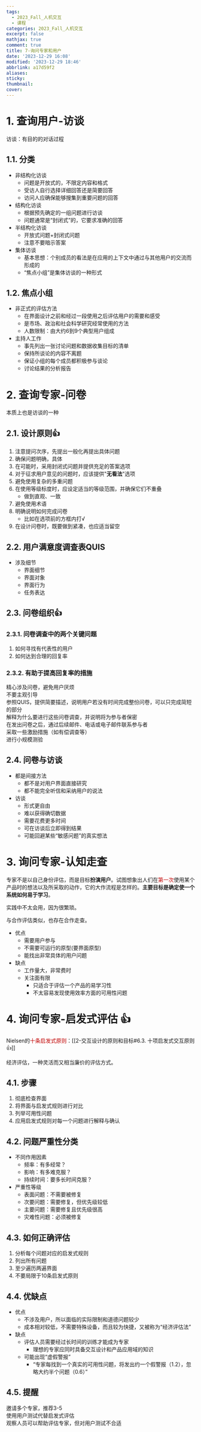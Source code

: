 ```yaml
---
tags:
  - 2023_Fall_人机交互
  - 课程
categories: 2023_Fall_人机交互
excerpt: false
mathjax: true
comment: true
title: 7-询问专家和用户
date: '2023-12-29 16:08'
modified: '2023-12-29 18:46'
abbrlink: a17d59f2
aliases:
sticky:
thumbnail:
cover:
---
```


# 1. 查询用户-访谈

访谈：有目的的对话过程

## 1.1. 分类

- 非结构化访谈
	- 问题是开放式的，不限定内容和格式
	- 受访人自行选择详细回答还是简要回答
	- 访问人应确保能够搜集到重要问题的回答
- 结构化访谈
	- 根据预先确定的一组问题进行访谈
	- 问题通常是“封闭式”的，它要求准确的回答
- 半结构化访谈
	- 开放式问题+封闭式问题
	- 注意不要暗示答案
- 集体访谈
	- 基本思想：个别成员的看法是在应用的上下文中通过与其他用户的交流而形成的
	- “焦点小组”是集体访谈的一种形式

## 1.2. 焦点小组

- 非正式的评估方法
	- 在界面设计之前和经过一段使用之后评估用户的需要和感受
	- 是市场、政治和社会科学研究经常使用的方法
	- 人数限制：由大约6到9个典型用户组成
- 主持人工作
	- 事先列出一张讨论问题和数据收集目标的清单
	- 保持所谈论的内容不离题
	- 保证小组的每个成员都积极参与谈论
	- 讨论结果的分析报告

# 2. 查询专家-问卷

本质上也是访谈的一种

## 2.1. 设计原则👍

1. 注意提问次序，先提出一般化再提出具体问题
2. 确保问题明确，具体
3. 在可能时，采用封闭式问题并提供充足的答案选项
4. 对于征求用户意见的问题时，应该提供"**无看法**"选项
5. 避免使用复杂的多重问题
6. 在使用等级标度时，应设定适当的等级范围，并确保它们不重叠
	- 做到直观、一致
7. 避免使用术语
8. 明确说明如何完成问卷
	- 比如在选项前的方框内打√
9. 在设计问卷时，既要做到紧凑，也应适当留空

## 2.2. 用户满意度调查表QUIS

- 涉及细节
	- 界面细节
	- 界面对象
	- 界面行为
	- 任务表达

## 2.3. 问卷组织👍

### 2.3.1. 问卷调查中的两个关键问题

1. 如何寻找有代表性的用户
2. 如何达到合理的回复率

### 2.3.2. 有助于提高回复率的措施

精心涉及问卷，避免用户厌烦  
不要主观引导  
参照QUIS，提供简要描述，说明用户若没有时间完成整份问卷，可以只完成简短的部分  
解释为什么要进行这些问卷调查，并说明将为参与者保密  
在发出问卷之后，通过后续邮件、电话或电子邮件联系参与者  
采取一些激励措施（如有偿调查等）  
进行小规模测验

## 2.4. 问卷与访谈

- 都是间接方法
	- 都不是对用户界面直接研究
	- 都不能完全听信和采纳用户的说法
- 访谈
	- 形式更自由
	- 难以获得确切数据
	- 需要花费更多时间
	- 可在访谈后立即得到结果
	- 可能回避某些“敏感问题”的真实想法

# 3. 询问专家-认知走查

专家不是以自己身份评估，而是目标**扮演用户**。试图想象出人们在<font color="#c00000">第一次</font>使用某个产品时的想法以及所采取的动作，它的大作流程是怎样的。**主要目标是确定使一个系统如何易于学习**。

实践中不太会用，因为很繁琐。

与合作评估类似，也存在合作走查。

- 优点
	- 需要用户参与
	- 不需要可运行的原型(要界面原型)
	- 能找出非常具体的用户问题
- 缺点
	- 工作量大，非常费时
	- 关注面有限
		- 只适合于评估一个产品的易学习性
		- 不太容易发现使用效率方面的可用性问题

# 4. 询问专家-启发式评估 👍

Nielsen的<font color="#c00000">十条启发式原则</font>：[[2-交互设计的原则和目标#6.3. 十项启发式交互原则👍]]

经济评估，一种灵活而又相当廉价的评估方式。

## 4.1. 步骤

1. 彻底检查界面
2. 将界面与启发式规则进行对比
3. 列举可用性问题
4. 应用启发式规则对每一个问题进行解释与确认

## 4.2. 问题严重性分类

- 不同作用因素
	- 频率：有多经常？
	- 影响：有多难克服？
	- 持续时间：要多长时间克服？
- 严重性等级
	- 表面问题：不需要被修复
	- 次要问题：需要修复，但优先级较低
	- 主要问题：需要修复且优先级很高
	- 灾难性问题：必须被修复

## 4.3. 如何正确评估

1. 分析每个问题对应的启发式规则
2. 列出所有问题
3. 至少遍历两遍界面
4. 不要局限于10条启发式原则

## 4.4. 优缺点

- 优点
	- 不涉及用户，所以面临的实际限制和道德问题较少
	- 成本相对较低，不需要特殊设备，而且较为快捷，又被称为“经济评估法”
- 缺点
	- 评估人员需要经过长时间的训练才能成为专家
		- 理想的专家应同时具备交互设计和产品应用域的知识
	- 可能出现“虚假警报”
		 - “专家每找到一个真实的可用性问题，将发出约一个假警报（1.2），忽略大约半个问题（0.6）”

## 4.5. 提醒

邀请多个专家，推荐3-5  
使用用户测试代替启发式评估  
观察人员可以帮助评估专家，但对用户测试不合适
